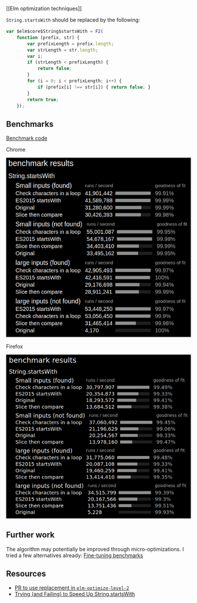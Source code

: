 [[Elm optimization techniques]]

`String.startsWith` should be replaced by the following:

```js
var $elm$core$String$startsWith = F2(
    function (prefix, str) {
        var prefixLength = prefix.length;
        var strLength = str.length;
        var i;
        if (strLength < prefixLength) {
            return false;
        }
        for (i = 0; i < prefixLength; i++) {
            if (prefix[i] !== str[i]) { return false; }
        }
        return true;
    });
```

## Benchmarks

[Benchmark code](https://github.com/jfmengels/elm-benchmarks/blob/main/src/ImprovingPerformance/ElmCore/StringStartsWith.elm)

Chrome

![](https://github.com/jfmengels/elm-benchmarks/blob/main/src/ImprovingPerformance/ElmCore/StringStartsWith-Results-Chrome.png?raw=true)

Firefox

![](https://github.com/jfmengels/elm-benchmarks/blob/main/src/ImprovingPerformance/ElmCore/StringStartsWith-Results-FF.png?raw=true)

## Further work

The algorithm may potentially be improved through micro-optimizations. I tried a few alternatives already: [Fine-tuning benchmarks](https://github.com/jfmengels/elm-benchmarks/blob/main/src/ImprovingPerformance/ElmCore/StringStartsWith2.elm)

## Resources

- [PR to use replacement in `elm-optimize-level-2`](https://github.com/mdgriffith/elm-optimize-level-2/pull/103)
- [Trying (and Failing) to Speed Up String.startsWith](https://bytes.zone/posts/trying-and-failing-to-speed-up-string-beginswith/)
